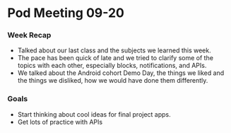# Pod Meeting 09-20

### Week Recap
* Talked about our last class and the subjects we learned this week.
* The pace has been quick of late and we tried to clarify some of the topics with each other, especially blocks, notifications, and APIs.
* We talked about the Android cohort Demo Day, the things we liked and the things we disliked, how we would have done them differently.

### Goals
* Start thinking about cool ideas for final project apps.
* Get lots of practice with APIs
